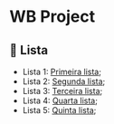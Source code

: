 # WB Project

<h2> 📑 Lista  </h2>

 - Lista 1: [Primeira lista](https://github.com/KevinRomRib/WB-Project/tree/Lista01); <br>
 - Lista 2: [Segunda lista](); <br> 
 - Lista 3: [Terceira lista](); <br> 
 - Lista 4: [Quarta lista](); <br> 
 - Lista 5: [Quinta lista](); <br> 
